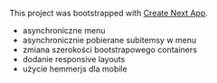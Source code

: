 This project was bootstrapped with [Create Next App](https://github.com/segmentio/create-next-app).

- asynchroniczne menu
- asynchronicznie pobierane subitemsy w menu
- zmiana szerokości bootstrapowego containers
- dodanie responsive layouts
- użycie hemmerjs dla mobile